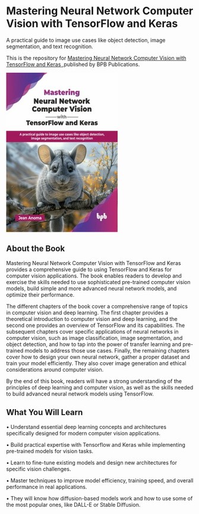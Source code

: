 # Mastering Neural Network Computer Vision with TensorFlow and Keras

A practical guide to image use cases like object detection, image segmentation, and text recognition.

This is the repository for [Mastering Neural Network Computer Vision with TensorFlow and Keras
](https://bpbonline.com/products/mastering-neural-network-computer-vision-with-tensorflow-and-keras?variant=44334307639496),published by BPB Publications.

<img src="9789365897609.jpg">

## About the Book
Mastering Neural Network Computer Vision with TensorFlow and Keras provides a comprehensive guide to using TensorFlow and Keras for computer vision applications. The book enables readers to develop and exercise the skills needed to use sophisticated pre-trained computer vision models, build simple and more advanced neural network models, and optimize their performance.

The different chapters of the book cover a comprehensive range of topics in computer vision and deep learning. The first chapter provides a theoretical introduction to computer vision and deep learning, and the second one provides an overview of TensorFlow and its capabilities. The subsequent chapters cover specific applications of neural networks in computer vision, such as image classification, image segmentation, and object detection, and how to tap into the power of transfer learning and pre-trained models to address those use cases. Finally, the remaining chapters cover how to design your own neural network, gather a proper dataset and train your model efficiently. They also cover image generation and ethical considerations around computer vision.

By the end of this book, readers will have a strong understanding of the principles of deep learning and computer vision, as well as the skills needed to build advanced neural network models using TensorFlow. 

## What You Will Learn
• Understand essential deep learning concepts and architectures specifically designed for modern computer vision applications.

• Build practical expertise with Tensorflow and Keras while implementing pre-trained models for vision tasks.

• Learn to fine-tune existing models and design new architectures for specific vision challenges.

• Master techniques to improve model efficiency, training speed, and overall performance in real applications.

• They will know how diffusion-based models work and how to use some of the most popular ones, like DALL-E or Stable Diffusion.
